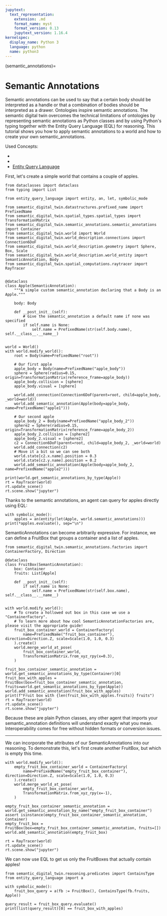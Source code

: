 ```yaml
---
jupytext:
  text_representation:
    extension: .md
    format_name: myst
    format_version: 0.13
    jupytext_version: 1.16.4
kernelspec:
  display_name: Python 3
  language: python
  name: python3
---
```


(semantic_annotations)=
# Semantic Annotations

Semantic annotations can be used to say that a certain body should be interpreted as a handle or that a combination of
bodies should be interpreted as a drawer.
Ontologies inspire semantic annotations. The semantic digital twin overcomes the technical limitations of ontologies by representing
semantic annotations as Python classes and by using Python's typing together with the Entity Query Language (EQL) for reasoning.
This tutorial shows you how to apply semantic annotations to a world and how to create your own semantic_annotations.

Used Concepts:
- [](creating-custom-bodies)
- [](world-structure-manipulation)
- [Entity Query Language](https://abdelrhmanbassiouny.github.io/entity_query_language/intro.html)

First, let's create a simple world that contains a couple of apples.

```{code-cell} ipython3
from dataclasses import dataclass
from typing import List

from entity_query_language import entity, an, let, symbolic_mode

from semantic_digital_twin.datastructures.prefixed_name import PrefixedName
from semantic_digital_twin.spatial_types.spatial_types import TransformationMatrix
from semantic_digital_twin.semantic_annotations.semantic_annotations import Container
from semantic_digital_twin.world import World
from semantic_digital_twin.world_description.connections import Connection6DoF
from semantic_digital_twin.world_description.geometry import Sphere, Box, Scale
from semantic_digital_twin.world_description.world_entity import SemanticAnnotation, Body
from semantic_digital_twin.spatial_computations.raytracer import RayTracer


@dataclass
class Apple(SemanticAnnotation):
    """A simple custom semantic_annotation declaring that a Body is an Apple."""

    body: Body

    def __post_init__(self):
        # Give the semantic_annotation a default name if none was specified
        if self.name is None:
            self.name = PrefixedName(str(self.body.name), self.__class__.__name__)


world = World()
with world.modify_world():
    root = Body(name=PrefixedName("root"))

    # Our first apple
    apple_body = Body(name=PrefixedName("apple_body"))
    sphere = Sphere(radius=0.15, origin=TransformationMatrix(reference_frame=apple_body))
    apple_body.collision = [sphere]
    apple_body.visual = [sphere]

    world.add_connection(Connection6DoF(parent=root, child=apple_body, _world=world))
    world.add_semantic_annotation(Apple(body=apple_body, name=PrefixedName("apple1")))

    # Our second apple
    apple_body_2 = Body(name=PrefixedName("apple_body_2"))
    sphere2 = Sphere(radius=0.15, origin=TransformationMatrix(reference_frame=apple_body_2))
    apple_body_2.collision = [sphere2]
    apple_body_2.visual = [sphere2]
    c2 = Connection6DoF(parent=root, child=apple_body_2, _world=world)
    world.add_connection(c2)
    # Move it a bit so we can see both
    world.state[c2.x.name].position = 0.3
    world.state[c2.y.name].position = 0.2
    world.add_semantic_annotation(Apple(body=apple_body_2, name=PrefixedName("apple2")))

print(world.get_semantic_annotations_by_type(Apple))
rt = RayTracer(world)
rt.update_scene()
rt.scene.show("jupyter")
```

Thanks to the semantic annotations, an agent can query for apples directly using EQL:

```{code-cell} ipython2
with symbolic_mode():
    apples = an(entity(let(Apple, world.semantic_annotations)))
print(*apples.evaluate(), sep="\n")
```

SemanticAnnotations can become arbitrarily expressive. For instance, we can define a FruitBox that groups a container and a list of apples.

```{code-cell} ipython2
from semantic_digital_twin.semantic_annotations.factories import ContainerFactory, Direction

@dataclass
class FruitBox(SemanticAnnotation):
    box: Container
    fruits: List[Apple]

    def __post_init__(self):
        if self.name is None:
            self.name = PrefixedName(str(self.box.name), self.__class__.__name__)


with world.modify_world():
    # To create a hollowed out box in this case we use a "ContainerFactory". 
    # To learn more about how cool SemanticAnnotationFactories are, please visit the appropriate guide!
    fruit_box_container_world = ContainerFactory(
        name=PrefixedName("fruit_box_container"), direction=Direction.Z, scale=Scale(1.0, 1.0, 0.3)
    ).create()
    world.merge_world_at_pose(
        fruit_box_container_world,
        TransformationMatrix.from_xyz_rpy(x=0.3),
    )

fruit_box_container_semantic_annotation = world.get_semantic_annotations_by_type(Container)[0]
fruit_box_with_apples = FruitBox(box=fruit_box_container_semantic_annotation, fruits=world.get_semantic_annotations_by_type(Apple))
world.add_semantic_annotation(fruit_box_with_apples)
print(f"Fruit box with {len(fruit_box_with_apples.fruits)} fruits")
rt = RayTracer(world)
rt.update_scene()
rt.scene.show("jupyter")
```

Because these are plain Python classes, any other agent that imports your semantic_annotation definitions will understand exactly what
you mean. Interoperability comes for free without hidden formats or conversion issues.

---

We can incorporate the attributes of our SemanticAnnotations into our reasoning.
To demonstrate this, let's first create another FruitBox, but which is empty this time.

```{code-cell} ipython2
with world.modify_world():
    empty_fruit_box_container_world = ContainerFactory(
        name=PrefixedName("empty_fruit_box_container"), direction=Direction.Z, scale=Scale(1.0, 1.0, 0.3)
    ).create()
    world.merge_world_at_pose(
        empty_fruit_box_container_world,
        TransformationMatrix.from_xyz_rpy(x=-1),
    )

empty_fruit_box_container_semantic_annotation = world.get_semantic_annotation_by_name("empty_fruit_box_container")
assert isinstance(empty_fruit_box_container_semantic_annotation, Container)
empty_fruit_box = FruitBox(box=empty_fruit_box_container_semantic_annotation, fruits=[])
world.add_semantic_annotation(empty_fruit_box)

rt = RayTracer(world)
rt.update_scene()
rt.scene.show("jupyter")
```

We can now use EQL to get us only the FruitBoxes that actually contain apples!

```{code-cell} ipython2
from semantic_digital_twin.reasoning.predicates import ContainsType
from entity_query_language import a

with symbolic_mode():
    fruit_box_query = a(fb := FruitBox(), ContainsType(fb.fruits, Apple))

query_result = fruit_box_query.evaluate()
print(list(query_result)[0] == fruit_box_with_apples)
```